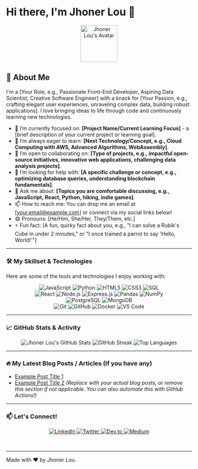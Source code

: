 # Hi there, I'm Jhoner Lou 👋

<p align="center">
  <a href="https://github.com/JhonerLou">
    <img src="https://rishavchanda.gallerycdn.vsassets.io/extensions/rishavchanda/material-icons-for-github/0.0.1/1590480922896/Microsoft.VisualStudio.Services.Icons.Default" width="100px" alt="Jhoner Lou's Avatar">
  </a>
</p>

## 🚀 About Me

I'm a [Your Role, e.g., Passionate Front-End Developer, Aspiring Data Scientist, Creative Software Engineer] with a knack for [Your Passion, e.g., crafting elegant user experiences, unraveling complex data, building robust applications]. I love bringing ideas to life through code and continuously learning new technologies.

- 🔭 I’m currently focused on: **[Project Name/Current Learning Focus]** - a [brief description of your current project or learning goal].
- 🌱 I’m always eager to learn: **[Next Technology/Concept, e.g., Cloud Computing with AWS, Advanced Algorithms, WebAssembly]**.
- 🤝 I’m open to collaborating on: **[Type of projects, e.g., impactful open-source initiatives, innovative web applications, challenging data analysis projects]**.
- 🤔 I’m looking for help with: **[A specific challenge or concept, e.g., optimizing database queries, understanding blockchain fundamentals]**.
- 💬 Ask me about: **[Topics you are comfortable discussing, e.g., JavaScript, React, Python, hiking, indie games]**.
- 📫 How to reach me: You can drop me an email at [your.email@example.com] or connect via my social links below\!
- 😄 Pronouns: [He/Him, She/Her, They/Them, etc.]
- ⚡ Fun fact: [A fun, quirky fact about you, e.g., "I can solve a Rubik's Cube in under 2 minutes," or "I once trained a parrot to say 'Hello, World!'"]

---

### 🛠️ My Skillset & Technologies

Here are some of the tools and technologies I enjoy working with:

<p align="center">
  <img src="https://img.shields.io/badge/JavaScript-F7DF1E?style=for-the-badge&logo=javascript&logoColor=black" alt="JavaScript" />
  <img src="https://img.shields.io/badge/Python-3776AB?style=for-the-badge&logo=python&logoColor=white" alt="Python" />
  <img src="https://img.shields.io/badge/HTML5-E34F26?style=for-the-badge&logo=html5&logoColor=white" alt="HTML5" />
  <img src="https://img.shields.io/badge/CSS3-1572B6?style=for-the-badge&logo=css3&logoColor=white" alt="CSS3" />
  <img src="https://img.shields.io/badge/SQL-4479A1?style=for-the-badge&logo=postgresql&logoColor=white" alt="SQL" />
  <br>
  <img src="https://img.shields.io/badge/React-61DAFB?style=for-the-badge&logo=react&logoColor=black" alt="React" />
  <img src="https://img.shields.io/badge/Node.js-339933?style=for-the-badge&logo=node.js&logoColor=white" alt="Node.js" />
  <img src="https://img.shields.io/badge/Express.js-000000?style=for-the-badge&logo=express&logoColor=white" alt="Express.js" />
  <img src="https://img.shields.io/badge/Pandas-150458?style=for-the-badge&logo=pandas&logoColor=white" alt="Pandas" />
  <img src="https://img.shields.io/badge/NumPy-013243?style=for-the-badge&logo=numpy&logoColor=white" alt="NumPy" />
  <br>
  <img src="https://img.shields.io/badge/PostgreSQL-316192?style=for-the-badge&logo=postgresql&logoColor=white" alt="PostgreSQL" />
  <img src="https://img.shields.io/badge/MongoDB-47A248?style=for-the-badge&logo=mongodb&logoColor=white" alt="MongoDB" />
  <br>
  <img src="https://img.shields.io/badge/Git-F05032?style=for-the-badge&logo=git&logoColor=white" alt="Git" />
  <img src="https://img.shields.io/badge/GitHub-181717?style=for-the-badge&logo=github&logoColor=white" alt="GitHub" />
  <img src="https://img.shields.io/badge/Docker-2496ED?style=for-the-badge&logo=docker&logoColor=white" alt="Docker" />
  <img src="https://img.shields.io/badge/VS%20Code-007ACC?style=for-the-badge&logo=visual-studio-code&logoColor=white" alt="VS Code" />
</p>

---

### 📈 GitHub Stats & Activity

<p align="center">
  <img src="https://github-readme-stats.vercel.app/api?username=JhonerLou&show_icons=true&theme=nord&hide_border=true&count_private=true" alt="Jhoner Lou's GitHub Stats" />
  <img src="https://github-readme-streak-stats.herokuapp.com/?user=JhonerLou&theme=nord&hide_border=true" alt="GitHub Streak" />
  <img src="https://github-readme-stats.vercel.app/api/top-langs/?username=JhonerLou&layout=compact&theme=nord&hide_border=true" alt="Top Languages" />
</p>

---

### 🔥 My Latest Blog Posts / Articles (If you have any)

- [Example Post Title 1](https://dev.to/your_username/your-post-slug-1)
- [Example Post Title 2](https://medium.com/@your_username/your-post-slug-2)
*(Replace with your actual blog posts, or remove this section if not applicable. You can also automate this with GitHub Actions!)*

---

### 📫 Let's Connect\!

<p align="center">
  <a href="https://linkedin.com/in/your-linkedin-profile" target="_blank">
    <img src="https://img.shields.io/badge/LinkedIn-0077B5?style=for-the-badge&logo=linkedin&logoColor=white" alt="LinkedIn">
  </a>
  <a href="https://twitter.com/your-twitter-handle" target="_blank">
    <img src="https://img.shields.io/badge/Twitter-1DA1F2?style=for-the-badge&logo=twitter&logoColor=white" alt="Twitter">
  </a>
  <a href="https://dev.to/your-dev-profile" target="_blank">
    <img src="https://img.shields.io/badge/Dev.to-0A0A0A?style=for-the-badge&logo=dev.to&logoColor=white" alt="Dev.to">
  </a>
  <a href="https://medium.com/@your_username" target="_blank">
    <img src="https://img.shields.io/badge/Medium-12100E?style=for-the-badge&logo=medium&logoColor=white" alt="Medium">
  </a>
  </p>

<br>

---
Made with ❤️ by Jhoner Lou.
